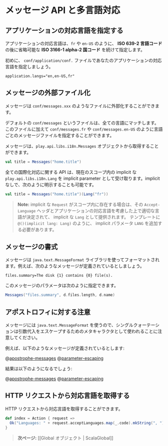<!--- Copyright (C) 2009-2013 Typesafe Inc. <http://www.typesafe.com> -->
<!--
# Messages and internationalization
-->
# メッセージ API と多言語対応

<!--
## Specifying languages supported by your application
-->
## アプリケーションの対応言語を指定する

<!--
A valid language code is specified by a valid **ISO 639-2 language code**, optionally followed by a valid **ISO 3166-1 alpha-2 country code**, such as `fr` or `en-US`.
-->
アプリケーションの対応言語は、`fr` や `en-US` のように、 **ISO 639-2 言語コード** の後に省略可能な **ISO 3166-1 alpha-2 国コード** を続けて指定します。

<!--
To start you need to specify the languages supported by your application in the `conf/application.conf` file:
-->
初めに、 `conf/application/conf.` ファイルであなたのアプリケーションの対応言語を指定しましょう。

```
application.langs="en,en-US,fr"
```

<!--
## Externalizing messages
-->
## メッセージの外部ファイル化

<!--
You can externalize messages in the `conf/messages.xxx` files.
-->
メッセージは `conf/messages.xxx` のようなファイルに外部化することができます。

<!--
The default `conf/messages` file matches all languages. Additionally you can specify language-specific message files such as `conf/messages.fr` or `conf/messages.en-US`.
-->
デフォルトの `conf/messages` というファイルは、全ての言語にマッチします。このファイルに加えて `conf/messages.fr` や `conf/messages.en-US` のように言語ごとのメッセージファイルを指定することができます。

<!--
You can then retrieve messages using the `play.api.i18n.Messages` object:
-->
メッセージは、`play.api.libs.i18n.Messages` オブジェクトから取得することができます。

```scala
val title = Messages("home.title")
```

<!--
All internationalization API calls take an implicit `play.api.i18.Lang` argument retrieved from the current scope. You can also specify it explicitly:
-->
全ての国際化対応に関する API は、現在のスコープ内の implicit な `play.api.libs.i18n.Lang` を implicit parameter として受け取ります。implicit なしで、次のように明示することも可能です。

```scala
val title = Messages("home.title")(Lang("fr"))
```

<!--
> **Note:** If you have an implicit `Request` in the scope, it will provide an implicit `Lang` value corresponding to the preferred language extracted from the `Accept-Language` header and matching one of the application supported languages. You should add a `Lang` implicit parameter to your template like this: `@()(implicit lang: Lang)`.
-->
> **Note:** implicit な `Request` がスコープ内に存在する場合は、その `Accept-Language` ヘッダとアプリケーションの対応言語を考慮した上で適切な言語が決定されて、 implicit な `Lang` として提供されます。 テンプレートに `@()(implicit lang: Lang)` のように、 implicit パラメータ `LANG` を追加する必要があります。 

<!--
## Messages format
-->
## メッセージの書式

<!--
Messages are formatted using the `java.text.MessageFormat` library. For example, assuming you have message defined like:
-->
メッセージは `java.text.MessageFormat` ライブラリを使ってフォーマットされます。例えば、次のようなメッセージが定義されているとしましょう。

```
files.summary=The disk {1} contains {0} file(s).
```

<!--
You can then specify parameters as:
-->
このメッセージのパラメータは次のように指定できます。

```scala
Messages("files.summary", d.files.length, d.name)
```

<!--
## Notes on apostrophes
-->
## アポストロフィに対する注意

<!--
Since Messages uses `java.text.MessageFormat`, please be aware that single quotes are used as a meta-character for escaping parameter substitutions.
-->
メッセージには `java.text.MessageFormat` を使うので、シングルクォーテーションは引数代入をエスケープするためのメタキャラクタとして使われることに注意してください。

<!--
For example, if you have the following messages defined:
-->
例えば、以下のようなメッセージが定義されているとします:

@[apostrophe-messages](code/scalaguide/i18n/messages)
@[parameter-escaping](code/scalaguide/i18n/messages)

<!--
you should expect the following results:
-->
結果は以下のようになるでしょう:

@[apostrophe-messages](code/ScalaI18N.scala)
@[parameter-escaping](code/ScalaI18N.scala)

<!--
## Retrieving supported language from an HTTP request
-->
## HTTP リクエストから対応言語を取得する

<!--
You can retrieve the languages supported by a specific HTTP request:
-->
HTTP リクエストから対応言語を取得することができます。

```scala
def index = Action { request =>
  Ok("Languages: " + request.acceptLanguages.map(_.code).mkString(", "))
}
```

<!--
> **Next:** [[The application Global object | ScalaGlobal]]
-->
> **次ページ:** [[Global オブジェクト | ScalaGlobal]]
